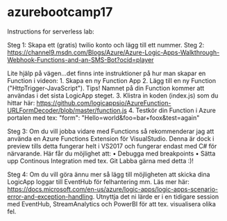 # azurebootcamp17
Instructions for serverless lab:

Steg 1: Skapa ett (gratis) twilio konto och lägg till ett nummer.
Steg 2: https://channel9.msdn.com/Blogs/Azure/Azure-Logic-Apps-Walkthrough-Webhook-Functions-and-an-SMS-Bot?ocid=player

Lite hjälp på vägen...det finns inte instruktioner på hur man skapar en Function i videon:
	1. Skapa en ny Function App
	2. Lägg till en ny Function ("HttpTrigger-JavaScript"). Tips! Namnet på din Function kommer att användas i det sista LogicApp steget.
	3. Klistra in koden (index.js) som du hittar här: https://github.com/logicappsio/AzureFunction-URLFormDecoder/blob/master/function.js
	4. Testkör din Function i Azure portalen med tex: "form": "Hello=world&foo=bar+foox&test=again"

Steg 3: Om du vill jobba vidare med Functions så rekommenderar jag att använda en Azure Functions Extension för VisualStudio. Denna är dock i preview tills detta fungerar helt i VS2017 och fungerar endast med C# för närvarande. Här får du möjlighet att:
	• Debugga med breakpoints
	• Sätta upp Continous Integration med tex. Git
Labba gärna med detta :)!

Steg 4: Om du vill göra ännu mer så lägg till möjligheten att skicka dina LogicApp loggar till EventHub för felhantering mm. Läs mer här: https://docs.microsoft.com/en-us/azure/logic-apps/logic-apps-scenario-error-and-exception-handling. Utnyttja det ni lärde er i en tidigare session med EventHub, StreamAnalytics och PowerBI för att tex. visualisera olika fel.

